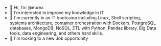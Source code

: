 - 👋 Hi, I’m @ebrea
- 👀 I’m interested in improve my knowledge in IT
- 🌱 I'm currently in an IT bootcamp including Linux, Shell scripting, systems architecture, container orchestration with Dockers, PostgreSQL databases, MongoDB, NoSQL, ETL with Python, Pandas library, Big Data tools, data engineering, and others hard skills.
- 💞️ I'm looking to a new Job opportunity

<!---
ebrea/ebrea is a ✨ special ✨ repository because its `README.md` (this file) appears on your GitHub profile.
You can click the Preview link to take a look at your changes.
--->
